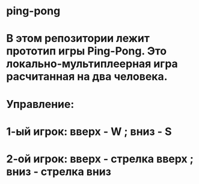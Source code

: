 # ping-pong
# В этом репозитории лежит прототип игры Ping-Pong. Это локально-мультиплеерная игра расчитанная на два человека.
# Управление:
# 1-ый игрок: вверх - W ; вниз - S
# 2-ой игрок: вверх - стрелка вверх ; вниз - стрелка вниз
